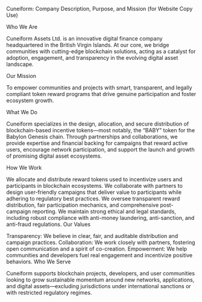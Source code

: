 Cuneiform: Company Description, Purpose, and Mission (for Website Copy Use)

Who We Are

Cuneiform Assets Ltd. is an innovative digital finance company headquartered in the British Virgin Islands. At our core, we bridge communities with cutting-edge blockchain solutions, acting as a catalyst for adoption, engagement, and transparency in the evolving digital asset landscape.

Our Mission

To empower communities and projects with smart, transparent, and legally compliant token reward programs that drive genuine participation and foster ecosystem growth.

What We Do

Cuneiform specializes in the design, allocation, and secure distribution of blockchain-based incentive tokens—most notably, the “BABY” token for the Babylon Genesis chain. Through partnerships and collaborations, we provide expertise and financial backing for campaigns that reward active users, encourage network participation, and support the launch and growth of promising digital asset ecosystems.

How We Work

We allocate and distribute reward tokens used to incentivize users and participants in blockchain ecosystems.
We collaborate with partners to design user-friendly campaigns that deliver value to participants while adhering to regulatory best practices.
We oversee transparent reward distribution, fair participation mechanics, and comprehensive post-campaign reporting.
We maintain strong ethical and legal standards, including robust compliance with anti-money laundering, anti-sanction, and anti-fraud regulations.
Our Values

Transparency: We believe in clear, fair, and auditable distribution and campaign practices.
Collaboration: We work closely with partners, fostering open communication and a spirit of co-creation.
Empowerment: We help communities and developers fuel real engagement and incentivize positive behaviors.
Who We Serve

Cuneiform supports blockchain projects, developers, and user communities looking to grow sustainable momentum around new networks, applications, and digital assets—excluding jurisdictions under international sanctions or with restricted regulatory regimes.
